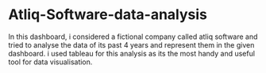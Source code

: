 # Atliq-Software-data-analysis
In this dashboard, i considered a fictional company called atliq software and tried to analyse the data of its past 4 years and represent them in the given dashboard.
i used tableau for this analysis as its the most handy and useful tool for data visualisation.
